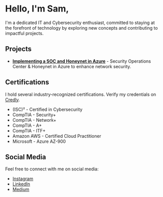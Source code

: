 # Hello, I'm Sam,

I'm a dedicated IT and Cybersecurity enthusiast, committed to staying at the forefront of technology by exploring new concepts and contributing to impactful projects.

## Projects

- [**Implementing a SOC and Honeynet in Azure**](https://github.com/SamHaze/Azure-Honeynet) - Security Operations Center & Honeynet in Azure to enhance network security.

## Certifications

I hold several industry-recognized certifications. Verify my credentials on [Credly](https://www.credly.com/users/SamHaze).

- (ISC)² - Certified in Cybersecurity
- CompTIA - Security+
- CompTIA - Network+
- CompTIA - A+
- CompTIA - ITF+
- Amazon AWS - Certified Cloud Practitioner
- Microsoft - Azure AZ-900
  
## Social Media

Feel free to connect with me on social media:

- [Instagram](https://www.instagram.com/SamHaze.tn)
- [LinkedIn](https://www.linkedin.com/in/SamHaze)
- [Medium](https://medium.com/@SamHaze)
